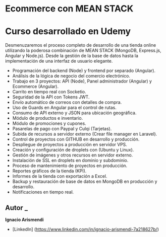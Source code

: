 # Ecommerce con MEAN STACK
# Curso desarrollado en Udemy
Desmenuzaremos el proceso completo de desarrollo de una tienda online utilizando la poderosa combinación de MEAN STACK (MongoDB, Express.js, Angular y Node.js). Desde la gestión de la base de datos hasta la implementación de una interfaz de usuario elegante.
* Programación del backend (Node) y frontend por separado (Angular).
* Análisis de la lógica de negocio del comercio electrónico.
* Trabajo en 3 proyectos: API (Node), Panel administrador (Angular) y Ecommerce (Angular).
* Carrito en tiempo real con Socketio.
* Seguridad de la API con Tokens JWT.
* Envío automático de correos con detalles de compra.
* Uso de Guards en Angular para el control de rutas.
* Consumo de API externo y JSON para ubicación geográfica.
* Módulo de productos e inventario.
* Módulo de promociones y cupones.
* Pasarelas de pago con Paypal y Culqi (Tarjetas).
* Subida de recursos a servidor externo (Crear file manager en Laravel).
* Control de proyectos con GITHUB en desarrollo y producción.
* Despliegue de proyectos a producción en servidor VPS.
* Creación y configuración de droplets con (Ubuntu y Linux).
* Gestión de imágenes y otros recursos en servidor externo.
* Instalación de SSL en droplets en dominio y subdominio.
* Proceso de mantenimiento de proyectos en producción.
* Reportes gráficos de la tienda (KPI).
* Informes de la tienda con exportación a Excel.
* Backup y restauración de base de datos en MongoDB en producción y desarrollo.
* Notificaciones en tiempo real.

## Autor _
**Ignacio Arismendi**

* [LinkedIn] (https://www.linkedin.com/in/ignacio-arismendi-7a218627b/)

